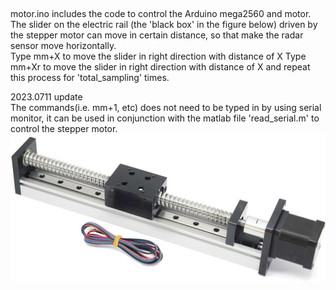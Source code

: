 ##
motor.ino includes the code to control the Arduino mega2560 and motor.  
The slider on the electric rail (the 'black box' in the figure below) driven by the stepper motor can move in certain distance, so that make the radar sensor move horizontally.  
Type mm+X to move the slider in right direction with distance of X
Type mm+Xr to move the slider in right direction with distance of X and repeat this process for 'total\_sampling' times.  

2023.0711 update  
The commands(i.e. mm+1, etc) does not need to be typed in by using serial monitor, it can be used in conjunction with the matlab file 'read_serial.m' to control the stepper motor.  
![Image text](https://github.com/xcn700418/SAR_imaging/blob/main/img/electric_rail.jpg)
